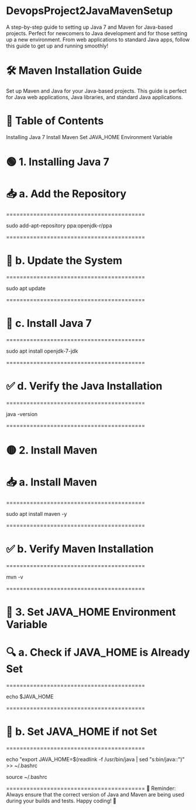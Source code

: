 # DevopsProject2JavaMavenSetup
A step-by-step guide to setting up Java 7 and Maven for Java-based projects. Perfect for newcomers to Java development and for those setting up a new environment. From web applications to standard Java apps, follow this guide to get up and running smoothly!
# 🛠 Maven Installation Guide
Set up Maven and Java for your Java-based projects. This guide is perfect for Java web applications, Java libraries, and standard Java applications.

# 📌 Table of Contents
Installing Java 7
Install Maven
Set JAVA_HOME Environment Variable
# 🟢 1. Installing Java 7
# 📥 a. Add the Repository

=========================================

sudo add-apt-repository ppa:openjdk-r/ppa

=========================================
# 🔄 b. Update the System

 =========================================
 
sudo apt update

=========================================
# 🔧 c. Install Java 7

=========================================

sudo apt install openjdk-7-jdk

=========================================
# ✅ d. Verify the Java Installation

=========================================

java -version

=========================================
# 🟡 2. Install Maven
# 📥 a. Install Maven

=========================================

sudo apt install maven -y

=========================================
# ✅ b. Verify Maven Installation

=========================================

mvn -v

=========================================
# 🔵 3. Set JAVA_HOME Environment Variable
# 🔍 a. Check if JAVA_HOME is Already Set

=========================================

echo $JAVA_HOME

=========================================
# 📝 b. Set JAVA_HOME if not Set

=========================================

echo "export JAVA_HOME=$(readlink -f /usr/bin/java | sed "s:bin/java::")" >> ~/.bashrc

source ~/.bashrc

=========================================
📢 Reminder: Always ensure that the correct version of Java and Maven are being used during your builds and tests. Happy coding! 🚀

